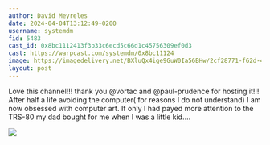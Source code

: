 ```yaml
---
author: David Meyreles
date: 2024-04-04T13:12:49+0200
username: systemdm
fid: 5483
cast_id: 0x8bc1112413f3b33c6ecd5c66d1c45756309ef0d3
cast: https://warpcast.com/systemdm/0x8bc11124
image: https://imagedelivery.net/BXluQx4ige9GuW0Ia56BHw/2cf28771-f62d-4159-06aa-5ee42d86a600/original
layout: post
---
```

Love this channel!!! thank you @vortac  and @paul-prudence  for hosting it!!! After half a life avoiding the computer( for reasons I do not understand) I am  
now obsessed with computer art. If only I had payed more attention to the TRS-80 my dad bought for me when I was a little kid….  

![](https://imagedelivery.net/BXluQx4ige9GuW0Ia56BHw/2cf28771-f62d-4159-06aa-5ee42d86a600/original)